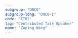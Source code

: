 ```yaml
---
subgroup: "ONCO"
subgroup-long: "ONCO-1"
code: "CT02"
tag: "Contributed Talk Speaker"
name: "Zuping Wang"
---
```

